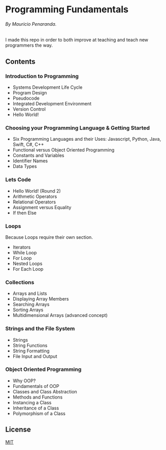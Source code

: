 # Programming Fundamentals

###### By Mauricio Penaranda.

I made this repo in order to both improve at teaching and teach new programmers the way.

## Contents

### Introduction to Programming

- Systems Development Life Cycle
- Program Design
- Pseudocode
- Integrated Development Environment
- Version Control
- Hello World!

### Choosing your Programming Language & Getting Started

- Six Programming Languages and their Uses: Javascript, Python, Java, Swift, C#, C++
- Functional versus Object Oriented Programming
- Constants and Variables
- Identifier Names
- Data Types

### Lets Code

- Hello World! (Round 2)
- Arithmetic Operators
- Relational Operators
- Assignment versus Equality
- If then Else

### Loops

Because Loops require their own section.

- Iterators
- While Loop
- For Loop
- Nested Loops
- For Each Loop

### Collections

- Arrays and Lists
- Displaying Array Members
- Searching Arrays
- Sorting Arrays
- Multidimensional Arrays (advanced concept)

### Strings and the File System

- Strings
- String Functions
- String Formatting
- File Input and Output

### Object Oriented Programming

- Why OOP?
- Fundamentals of OOP
- Classes and Class Abstraction
- Methods and Functions
- Instancing a Class
- Inheritance of a Class
- Polymorphism of a Class

## License

[MIT](https://choosealicense.com/licenses/mit/)
